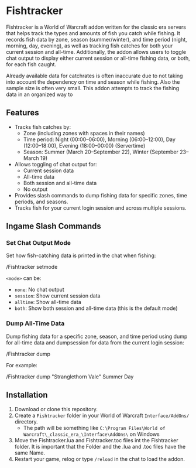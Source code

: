 # Fishtracker

Fishtracker is a World of Warcraft addon written for the classic era servers that helps track the types and amounts of fish you catch while fishing. It records fish data by zone, season (summer/winter), and time period (night, morning, day, evening), as well as tracking fish catches for both your current session and all-time. Additionally, the addon allows users to toggle chat output to display either current session or all-time fishing data, or both, for each fish caught.

Already available data for catchrates is often inaccurate due to not taking into account the dependency on time and season while fishing. Also the sample size is often very small. This addon attempts to track the fishing data in an organized way to 

## Features
- Tracks fish catches by:
  - Zone (including zones with spaces in their names)
  - Time period: Night (00:00–06:00), Morning (06:00–12:00), Day (12:00–18:00), Evening (18:00–00:00) (Servertime)
  - Season: Summer (March 20–September 22), Winter (September 23–March 19)
- Allows toggling of chat output for:
  - Current session data
  - All-time data
  - Both session and all-time data
  - No output
- Provides slash commands to dump fishing data for specific zones, time periods, and seasons.
- Tracks fish for your current login session and across multiple sessions.

## Ingame Slash Commands

### Set Chat Output Mode
Set how fish-catching data is printed in the chat when fishing:

/Fishtracker setmode <mode>

`<mode>` can be:
- `none`: No chat output
- `session`: Show current session data
- `alltime`: Show all-time data
- `both`: Show both session and all-time data (this is the default mode)

### Dump All-Time Data
Dump fishing data for a specific zone, season, and time period using dump for all-time data and dumpsession for data from the current login session:

/Fishtracker dump <zone> <season> <timePeriod>

For example:

/Fishtracker dump "Stranglethorn Vale" Summer Day

## Installation
1. Download or clone this repository.
2. Create a `Fishtracker` folder in your World of Warcraft `Interface/AddOns/` directory. 
   - The path will be something like `C:\Program Files\World of Warcraft\_classic_era_\Interface\AddOns\` on Windows
3. Move the Fishtracker.lua and Fishtracker.toc files int the Fishtracker folder. It is important that the Folder and the .lua and .toc files have the same Name.
4. Restart your game, relog or type `/reload` in the chat to load the addon.